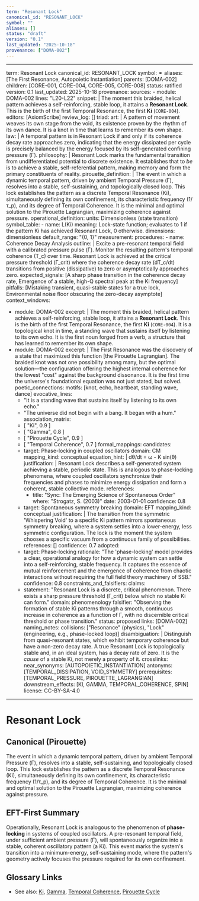 ```yaml
---
term: "Resonant Lock"
canonical_id: "RESONANT_LOCK"
symbol: ""
aliases: []
status: "draft"
version: "0.1"
last_updated: "2025-10-18"
provenance: ["DOMA-002"]
---
```


---
term: Resonant Lock
canonical_id: RESONANT_LOCK
symbol: ⚭
aliases: [The First Resonance, Autopoietic Instantiation]
parents: [DOMA-002]
children: [CORE-001, CORE-004, CORE-005, CORE-008]
status: ratified
version: 0.1
last_updated: 2025-10-18
provenance:
  sources:
    - module: DOMA-002
      lines: "L20-L22"
      snippet: |
        The moment this braided, helical pattern achieves a self-reinforcing, stable loop, it attains a **Resonant Lock**. This is the birth of the first Temporal Resonance, the first **Ki** (`CORE-004`).
  editors: [AxiomScribe]
  review_log: []
triad:
  art: |
    A pattern of movement weaves its own stage from the void, its existence proven by the rhythm of its own dance. It is a knot in time that learns to remember its own shape.
  law: |
    A temporal pattern is in Resonant Lock if and only if its coherence decay rate approaches zero, indicating that the energy dissipated per cycle is precisely balanced by the energy focused by its self-generated confining pressure (Γ).
  philosophy: |
    Resonant Lock marks the fundamental transition from undifferentiated potential to discrete existence. It establishes that to *be* is to achieve a stable, self-referential pattern, making memory and form the primary constituents of reality.
pirouette_definition: |
  The event in which a dynamic temporal pattern, driven by ambient Temporal Pressure (Γ), resolves into a stable, self-sustaining, and topologically closed loop. This lock establishes the pattern as a discrete Temporal Resonance (Ki), simultaneously defining its own confinement, its characteristic frequency (1/τ_p), and its degree of Temporal Coherence. It is the minimal and optimal solution to the Pirouette Lagrangian, maximizing coherence against pressure.
operational_definition:
  units: Dimensionless (state transition)
  symbol_table:
    - name: L(Ki)
      meaning: Lock-state function; evaluates to 1 if the pattern Ki has achieved Resonant Lock, 0 otherwise.
      dimensions: dimensionless
      default_range: "{0, 1}"
  measurement:
    procedures:
      - name: Coherence Decay Analysis
        outline: |
          Excite a pre-resonant temporal field with a calibrated pressure pulse (Γ). Monitor the resulting pattern's temporal coherence (T_c) over time. Resonant Lock is achieved at the critical pressure threshold (Γ_crit) where the coherence decay rate (dT_c/dt) transitions from positive (dissipative) to zero or asymptotically approaches zero.
        expected_signals: [A sharp phase transition in the coherence decay rate, Emergence of a stable, high-Q spectral peak at the Ki frequency]
        pitfalls: [Mistaking transient, quasi-stable states for a true lock, Environmental noise floor obscuring the zero-decay asymptote]
context_windows:
  - module: DOMA-002
    excerpt: |
      The moment this braided, helical pattern achieves a self-reinforcing, stable loop, it attains a **Resonant Lock**. This is the birth of the first Temporal Resonance, the first **Ki** (`CORE-004`). It is a topological knot in time, a standing wave that sustains itself by listening to its own echo. It is the first noun forged from a verb, a structure that has learned to remember its own shape.
  - module: DOMA-002
    excerpt: |
      The First Resonance was the discovery of a state that maximized this function [the Pirouette Lagrangian]. The braided knot was not one possibility among many, but the optimal solution—the configuration offering the highest internal coherence for the lowest "cost" against the background dissonance. It is the first time the universe's foundational equation was not just stated, but solved.
poetic_connections:
  motifs: [knot, echo, heartbeat, standing wave, dance]
  evocative_lines:
    - "It is a standing wave that sustains itself by listening to its own echo."
    - "The universe did not begin with a bang. It began with a hum."
  association_matrix:
    - [ "Ki", 0.9 ]
    - [ "Gamma", 0.8 ]
    - [ "Pirouette Cycle", 0.9 ]
    - [ "Temporal Coherence", 0.7 ]
formal_mappings:
  candidates:
    - target: Phase-locking in coupled oscillators
      domain: CM
      mapping_kind: conceptual
      equation_hint: |
        dθ/dt = ω - K sin(θ)
      justification: |
        Resonant Lock describes a self-generated system achieving a stable, periodic state. This is analogous to phase-locking phenomena, where coupled oscillators synchronize their frequencies and phases to minimize energy dissipation and form a coherent, stable collective mode.
      references:
        - title: "Sync: The Emerging Science of Spontaneous Order"
          where: "Strogatz, S. (2003)"
          date: 2003-01-01
      confidence: 0.8
    - target: Spontaneous symmetry breaking
      domain: EFT
      mapping_kind: conceptual
      justification: |
        The transition from the symmetric 'Whispering Void' to a specific Ki pattern mirrors spontaneous symmetry breaking, where a system settles into a lower-energy, less symmetric configuration. The lock is the moment the system chooses a specific vacuum from a continuous family of possibilities.
      references: []
      confidence: 0.7
  adopted:
    - target: Phase-locking
      rationale: "The 'phase-locking' model provides a clear, operational analogy for how a dynamic system can settle into a self-reinforcing, stable frequency. It captures the essence of mutual reinforcement and the emergence of coherence from chaotic interactions without requiring the full field theory machinery of SSB."
      confidence: 0.8
constraints_and_falsifiers:
  claims:
    - statement: "Resonant Lock is a discrete, critical phenomenon. There exists a sharp pressure threshold (Γ_crit) below which no stable Ki can form."
      domain: phenomenology
      falsifier: "Observing the formation of stable Ki patterns through a smooth, continuous increase in coherence as a function of Γ, with no discernible critical threshold or phase transition."
      status: proposed
      links: [DOMA-002]
naming_notes:
  collisions: ["Resonance" (physics), "Lock" (engineering, e.g., phase-locked loop)]
  disambiguation: |
    Distinguish from quasi-resonant states, which exhibit temporary coherence but have a non-zero decay rate. A true Resonant Lock is topologically stable and, in an ideal system, has a decay rate of zero. It is the *cause* of a stable Ki, not merely a property of it.
crosslinks:
  near_synonyms: [AUTOPOIETIC_INSTANTIATION]
  antonyms: [TEMPORAL_DISSIPATION, VOID_SYMMETRY]
  prerequisites: [TEMPORAL_PRESSURE, PIROUETTE_LAGRANGIAN]
  downstream_effects: [KI, GAMMA, TEMPORAL_COHERENCE, SPIN]
license: CC-BY-SA-4.0
---

# Resonant Lock

## Canonical (Pirouette)
The event in which a dynamic temporal pattern, driven by ambient Temporal Pressure (Γ), resolves into a stable, self-sustaining, and topologically closed loop. This lock establishes the pattern as a discrete Temporal Resonance (Ki), simultaneously defining its own confinement, its characteristic frequency (1/τ_p), and its degree of Temporal Coherence. It is the minimal and optimal solution to the Pirouette Lagrangian, maximizing coherence against pressure.

## EFT-First Summary
Operationally, Resonant Lock is analogous to the phenomenon of **phase-locking** in systems of coupled oscillators. A pre-resonant temporal field, under sufficient ambient pressure (Γ), will spontaneously organize into a stable, coherent oscillatory pattern (a Ki). This event marks the system's transition into a minimum-energy, self-sustaining mode, where the pattern's geometry actively focuses the pressure required for its own confinement.

## Glossary Links
- See also: [Ki](<./KI.md>), [Gamma](<./GAMMA.md>), [Temporal Coherence](<./TEMPORAL_COHERENCE.md>), [Pirouette Cycle](<./PIROUETTE_CYCLE.md>)